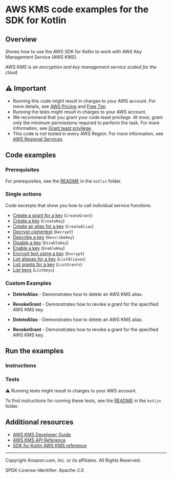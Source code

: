 # AWS KMS code examples for the SDK for Kotlin

## Overview

Shows how to use the AWS SDK for Kotlin to work with AWS Key Management Service (AWS KMS).

<!--custom.overview.start-->
<!--custom.overview.end-->

_AWS KMS is an encryption and key management service scaled for the cloud._

## ⚠ Important

* Running this code might result in charges to your AWS account. For more details, see [AWS Pricing](https://aws.amazon.com/pricing/) and [Free Tier](https://aws.amazon.com/free/).
* Running the tests might result in charges to your AWS account.
* We recommend that you grant your code least privilege. At most, grant only the minimum permissions required to perform the task. For more information, see [Grant least privilege](https://docs.aws.amazon.com/IAM/latest/UserGuide/best-practices.html#grant-least-privilege).
* This code is not tested in every AWS Region. For more information, see [AWS Regional Services](https://aws.amazon.com/about-aws/global-infrastructure/regional-product-services).

<!--custom.important.start-->
<!--custom.important.end-->

## Code examples

### Prerequisites

For prerequisites, see the [README](../../README.md#Prerequisites) in the `kotlin` folder.


<!--custom.prerequisites.start-->
<!--custom.prerequisites.end-->

### Single actions

Code excerpts that show you how to call individual service functions.

- [Create a grant for a key](src/main/kotlin/com/kotlin/kms/CreateGrant.kt#L50) (`CreateGrant`)
- [Create a key](src/main/kotlin/com/kotlin/kms/CreateCustomerKey.kt#L34) (`CreateKey`)
- [Create an alias for a key](src/main/kotlin/com/kotlin/kms/CreateAlias.kt#L46) (`CreateAlias`)
- [Decrypt ciphertext](src/main/kotlin/com/kotlin/kms/EncryptDataKey.kt#L49) (`Decrypt`)
- [Describe a key](src/main/kotlin/com/kotlin/kms/DescribeKey.kt#L44) (`DescribeKey`)
- [Disable a key](src/main/kotlin/com/kotlin/kms/DisableCustomerKey.kt#L44) (`DisableKey`)
- [Enable a key](src/main/kotlin/com/kotlin/kms/EnableCustomerKey.kt#L44) (`EnableKey`)
- [Encrypt text using a key](src/main/kotlin/com/kotlin/kms/EncryptDataKey.kt#L49) (`Encrypt`)
- [List aliases for a key](src/main/kotlin/com/kotlin/kms/ListAliases.kt#L29) (`ListAliases`)
- [List grants for a key](src/main/kotlin/com/kotlin/kms/ListGrants.kt#L43) (`ListGrants`)
- [List keys](src/main/kotlin/com/kotlin/kms/ListKeys.kt#L28) (`ListKeys`)


<!--custom.examples.start-->

### Custom Examples

- **DeleteAlias** - Demonstrates how to delete an AWS KMS alias.
- **RevokeGrant** - Demonstrates how to revoke a grant for the specified AWS KMS key.

- **DeleteAlias** - Demonstrates how to delete an AWS KMS alias.
- **RevokeGrant** - Demonstrates how to revoke a grant for the specified AWS KMS key.

<!--custom.examples.end-->

## Run the examples

### Instructions


<!--custom.instructions.start-->
<!--custom.instructions.end-->



### Tests

⚠ Running tests might result in charges to your AWS account.


To find instructions for running these tests, see the [README](../../README.md#Tests)
in the `kotlin` folder.



<!--custom.tests.start-->
<!--custom.tests.end-->

## Additional resources

- [AWS KMS Developer Guide](https://docs.aws.amazon.com/kms/latest/developerguide/overview.html)
- [AWS KMS API Reference](https://docs.aws.amazon.com/kms/latest/APIReference/Welcome.html)
- [SDK for Kotlin AWS KMS reference](https://sdk.amazonaws.com/kotlin/api/latest/kms/index.html)

<!--custom.resources.start-->
<!--custom.resources.end-->

---

Copyright Amazon.com, Inc. or its affiliates. All Rights Reserved.

SPDX-License-Identifier: Apache-2.0